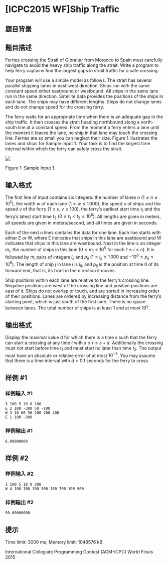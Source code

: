 # [ICPC2015 WF]Ship Traffic

## 题目背景



## 题目描述

Ferries crossing the Strait of Gibraltar from Morocco to Spain must carefully navigate to avoid the heavy ship traffic along the strait. Write a program to help ferry captains find the largest gaps in strait traffic for a safe crossing.

Your program will use a simple model as follows. The strait has several parallel shipping lanes in east-west direction. Ships run with the same constant speed either eastbound or westbound. All ships in the same lane run in the same direction. Satellite data provides the positions of the ships in each lane. The ships may have different lengths. Ships do not change lanes and do not change speed for the crossing ferry.

The ferry waits for an appropriate time when there is an adequate gap in the ship traffic. It then crosses the strait heading northbound along a north-south line at a constant speed. From the moment a ferry enters a lane until the moment it leaves the lane, no ship in that lane may touch the crossing line. Ferries are so small you can neglect their size. Figure 1 illustrates the lanes and ships for Sample Input 1. Your task is to find the largest time interval within which the ferry can safely cross the strait.

  ![](https://vj.z180.cn/186da23b465c6f0f9a3f8b946eb2e17d?v=1601909422) 

   Figure 1: Sample Input 1. 

## 输入格式

The first line of input contains six integers: the number of lanes $n$ ($1 \leq n \leq 10^5$), the width $w$ of each lane ($1 \leq w \leq 1\, 000$), the speed $u$ of ships and the speed $v$ of the ferry ($1 \leq u, v \leq 100$), the ferry’s earliest start time $t_1$ and the ferry’s latest start time $t_2$ ($0 \leq t_1 < t_2 \leq 10^6$). All lengths are given in meters, all speeds are given in meters/second, and all times are given in seconds.

Each of the next $n$ lines contains the data for one lane. Each line starts with either E or W, where E indicates that ships in this lane are eastbound and W indicates that ships in this lane are westbound. Next in the line is an integer $m_ i$, the number of ships in this lane ($0 \leq m_ i \leq 10^5$ for each $1 \leq i \leq n$). It is followed by $m_ i$ pairs of integers $l_{ij}$ and $p_{ij}$ ($1 \leq l_{ij} \leq 1\, 000$ and $-10^6 \leq p_{ij} \leq 10^6$). The length of ship $j$ in lane $i$ is $l_{ij}$, and $p_{ij}$ is the position at time $0$ of its forward end, that is, its front in the direction it moves.

Ship positions within each lane are relative to the ferry’s crossing line. Negative positions are west of the crossing line and positive positions are east of it. Ships do not overlap or touch, and are sorted in increasing order of their positions. Lanes are ordered by increasing distance from the ferry’s starting point, which is just south of the first lane. There is no space between lanes. The total number of ships is at least $1$ and at most $10^5$.

## 输出格式

Display the maximal value $d$ for which there is a time $s$ such that the ferry can start a crossing at any time $t$ with $s \leq t \leq s+d$. Additionally the crossing must not start before time $t_1$ and must start no later than time $t_2$. The output must have an absolute or relative error of at most $10^{-3}$. You may assume that there is a time interval with $d > 0.1$ seconds for the ferry to cross.

## 样例 #1

### 样例输入 #1
```
3 100 5 10 0 100
E 2 100 -300 50 -100
W 3 10 60 50 200 200 400
E 1 100 -300
```

### 样例输出 #1

```
6.00000000
```

## 样例 #2

### 样例输入 #2
```
1 100 5 10 0 200
W 4 100 100 100 300 100 700 100 900
```

### 样例输出 #2

```
50.00000000
```

## 提示

Time limit: 3000 ms, Memory limit: 1048576 kB. 

 International Collegiate Programming Contest (ACM-ICPC) World Finals 2015
